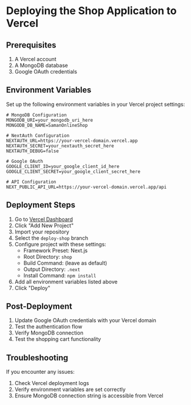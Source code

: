 # Deploying the Shop Application to Vercel

## Prerequisites
1. A Vercel account
2. A MongoDB database
3. Google OAuth credentials

## Environment Variables
Set up the following environment variables in your Vercel project settings:

```env
# MongoDB Configuration
MONGODB_URI=your_mongodb_uri_here
MONGODB_DB_NAME=SamanOnlineShop

# NextAuth Configuration
NEXTAUTH_URL=https://your-vercel-domain.vercel.app
NEXTAUTH_SECRET=your_nextauth_secret_here
NEXTAUTH_DEBUG=false

# Google OAuth
GOOGLE_CLIENT_ID=your_google_client_id_here
GOOGLE_CLIENT_SECRET=your_google_client_secret_here

# API Configuration
NEXT_PUBLIC_API_URL=https://your-vercel-domain.vercel.app/api
```

## Deployment Steps

1. Go to [Vercel Dashboard](https://vercel.com/dashboard)
2. Click "Add New Project"
3. Import your repository
4. Select the `deploy-shop` branch
5. Configure project with these settings:
   - Framework Preset: Next.js
   - Root Directory: `shop`
   - Build Command: (leave as default)
   - Output Directory: `.next`
   - Install Command: `npm install`
6. Add all environment variables listed above
7. Click "Deploy"

## Post-Deployment

1. Update Google OAuth credentials with your Vercel domain
2. Test the authentication flow
3. Verify MongoDB connection
4. Test the shopping cart functionality

## Troubleshooting

If you encounter any issues:
1. Check Vercel deployment logs
2. Verify environment variables are set correctly
3. Ensure MongoDB connection string is accessible from Vercel